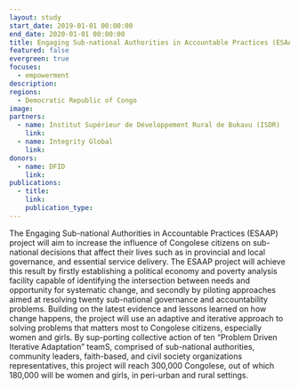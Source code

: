```yaml
---
layout: study
start_date: 2019-01-01 00:00:00
end_date: 2020-01-01 00:00:00
title: Engaging Sub-national Authorities in Accountable Practices (ESAAP)
featured: false
evergreen: true
focuses:
  - empowerment
description:
regions:
  - Democratic Republic of Congo
image:
partners:
  - name: Institut Supérieur de Développement Rural de Bukavu (ISDR)
    link:
  - name: Integrity Global
    link:
donors:
  - name: DFID
    link:
publications:
  - title:
    link:
    publication_type:
---
```


The Engaging Sub-national Authorities in Accountable Practices (ESAAP) project will aim to increase the influence of Congolese citizens on sub-national decisions that affect their lives such as in provincial and local governance, and essential service delivery. The ESAAP project will achieve this result by firstly establishing a political economy and poverty analysis facility capable of identifying the intersection between needs and opportunity for systematic change, and secondly by piloting approaches aimed at resolving twenty sub-national governance and accountability problems. Building on the latest evidence and lessons learned on how change happens, the project will use an adaptive and iterative approach to solving problems that matters most to Congolese citizens, especially women and girls. By sup-porting collective action of ten “Problem Driven Iterative Adaptation” teamS, comprised of sub-national authorities, community leaders, faith-based, and civil society organizations representatives, this project will reach 300,000 Congolese, out of which 180,000 will be women and girls, in peri-urban and rural settings.